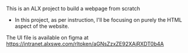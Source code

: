 This is an ALX project to build a webpage from scratch
 - In this project, as per instruction, I'll be focusing on purely the HTML aspect of the website.

The UI file is available on figma at https://intranet.alxswe.com/rltoken/aGNsZzxZE92XAjRXDT0b4A